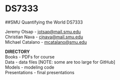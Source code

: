 # DS7333
##SMU Quantifying the World DS7333

Jeremy Otsap - jotsap@mail.smu.edu  
Christian Nava - cjnava@mail.smu.edu  
Michael Catalano - mcatalano@smu.edu


**DIRECTORY**  
Books - PDFs for course  
Data - data files [NOTE: some are too large for GitHub]  
Models - modeling code  
Presentations - final presentations 






